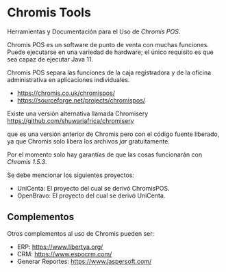 # Chromis Tools

Herramientas y Documentación para el Uso de _Chromis POS_.

Chromis POS es un software de punto de venta con muchas funciones. Puede ejecutarse en una variedad de hardware; el único requisito es que sea capaz de ejecutar Java 11.

Chromis POS separa las funciones de la caja registradora y de la oficina administrativa en aplicaciones individuales.

- https://chromis.co.uk/chromispos/
- https://sourceforge.net/projects/chromispos/

Existe una versión alternativa llamada Chromisery
https://github.com/shuwariafrica/chromisery

que es una versión anterior de Chromis pero con el código fuente liberado,
ya que Chromis solo libera los archivos _jar_ gratuitamente.

Por el momento solo hay garantías de que las cosas funcionarán con _Chromis 1.5.3_.

Se debe mencionar los siguientes proyectos:

- UniCenta: El proyecto del cual se derivó ChromisPOS.
- OpenBravo: El proyecto del cual se derivó UniCenta.

## Complementos

Otros complementos al uso de Chromis pueden ser:

- ERP: https://www.libertya.org/
- CRM: https://www.espocrm.com/
- Generar Reportes: https://www.jaspersoft.com/

